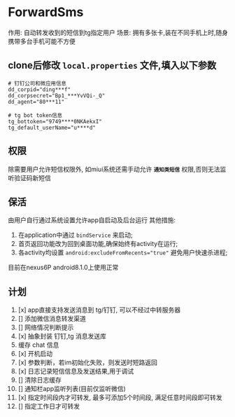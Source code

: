 # ForwardSms

作用: 自动转发收到的短信到tg指定用户
场景: 拥有多张卡,装在不同手机上时,随身携带多台手机可能不方便

## clone后修改 `local.properties` 文件,填入以下参数
```properties
# 钉钉公司和微应用信息
dd_corpid="ding***f"
dd_corpsecret="Bp1_***YvVQi-_Q"
dd_agent="80***11"

# tg bot token信息
tg_bottoken="9749****0NKAekxI"
tg_default_userName="u****d"
```

## 权限
除需要用户允许短信权限外, 如miui系统还需手动允许 **`通知类短信`** 权限,否则无法监听验证码新短信

## 保活
由用户自行通过系统设置允许app自启动及后台运行
其他措施:
1. 在application中通过 `bindService` 来启动;
3. 首页返回功能改为回到桌面功能,确保始终有activity在运行;
4. 各activity均设置 `android:excludeFromRecents="true"` 避免用户快速杀进程;

目前在nexus6P android8.1.0上使用正常

## 计划
1. [x] app直接支持发送消息到 tg/钉钉, 可以不经过中转服务器
2. [] 添加微信消息转发渠道
3. [] 网络情况判断提示
4. [x] 抽象封装 钉钉,tg 消息发送库
5. 缓存 chat 信息
6. [x] 开机启动
7. [x] 参数判断，若im初始化失败，则发送时短路返回
8. [x] 日志记录短信信息及发送结果,用于调试
9. [] 清除日志缓存
10. [] 通知栏app监听列表(目前仅监听微信)
11. [x] 指定时间段内才可转发, 最多可添加5个时间段, 满足任意时间段即可转发
12. [] 指定工作日才可转发